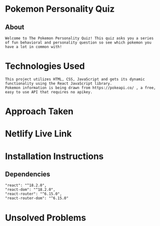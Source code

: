 # Pokemon Personality Quiz 
## About 
    Welcome to The Pokemon Personality Quiz! This quiz asks you a series of fun behavioral and personality question so see which pokemon you have a lot in common with!

# Technologies Used
    This project utilizes HTML, CSS, JavaScript and gets its dynamic functionality using the React JavaScript library. 
    Pokemon information is being drawn from https://pokeapi.co/ , a free, easy to use API that requires no apikey. 
# Approach Taken
    
# Netlify Live Link

# Installation Instructions 

## Dependencies
    "react": "^18.2.0",
    "react-dom": "^18.2.0",
    "react-router": "^6.15.0",
    "react-router-dom": "^6.15.0"

# Unsolved Problems